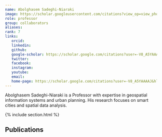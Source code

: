 ```yaml
---
name: Abolghasem Sadeghi-Niaraki
image: https://scholar.googleusercontent.com/citations?view_op=view_photo&user=-V8_A5YAAAAJ&citpid=3
role: professor
group: collaborators
aliases:
rank: 7
links:
   orcid: 
   linkedin: 
   github: 
   google-scholar: https://scholar.google.com/citations?user=-V8_A5YAAAAJ&hl=en
   twitter: 
   facebook: 
   instagram: 
   youtube: 
   email: 
   home-page: https://scholar.google.com/citations?user=-V8_A5YAAAAJ&hl=en
---
```


Abolghasem Sadeghi-Niaraki is a Professor with expertise in geospatial information systems and urban planning. His research focuses on smart cities and spatial data analysis.

{% include section.html %}
## Publications